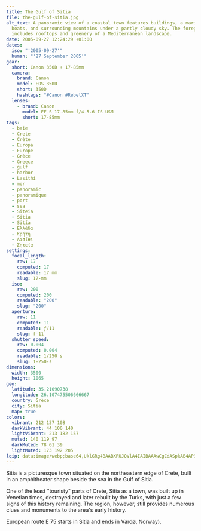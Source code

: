 ```yaml
---
title: The Gulf of Sitia
file: the-gulf-of-sitia.jpg
alt_text: A panoramic view of a coastal town features buildings, a marina with
  boats, and surrounding mountains under a partly cloudy sky. The foreground
  includes rooftops and greenery of a Mediterranean landscape.
date: 2005-09-27 12:24:29 +01:00
dates:
  iso: "'2005-09-27'"
  human: "'27 September 2005'"
gear:
  short: Canon 350D + 17-85mm
  camera:
    brand: Canon
    model: EOS 350D
    short: 350D
    hashtags: "#Canon #RebelXT"
  lenses:
    - brand: Canon
      model: EF-S 17-85mm f/4-5.6 IS USM
      short: 17-85mm
tags:
  - baie
  - Crete
  - Crète
  - Europa
  - Europe
  - Grèce
  - Greece
  - gulf
  - harbor
  - Lasithi
  - mer
  - panoramic
  - panoramique
  - port
  - sea
  - Siteia
  - Sitia
  - Sitía
  - Ελλάδα
  - Κρήτη
  - Λασίθι
  - Σητεία
settings:
  focal_length:
    raw: 17
    computed: 17
    readable: 17 mm
    slug: 17-mm
  iso:
    raw: 200
    computed: 200
    readable: "200"
    slug: "200"
  aperture:
    raw: 11
    computed: 11
    readable: ƒ/11
    slug: f-11
  shutter_speed:
    raw: 0.004
    computed: 0.004
    readable: 1/250 s
    slug: 1-250-s
dimensions:
  width: 3500
  height: 1065
geo:
  latitude: 35.21090738
  longitude: 26.107475506666667
  country: Grèce
  city: Sitía
  map: true
colors:
  vibrant: 212 137 108
  darkVibrant: 44 100 140
  lightVibrant: 213 182 157
  muted: 140 119 97
  darkMuted: 78 61 39
  lightMuted: 173 192 205
lqip: data:image/webp;base64,UklGRg4BAABXRUJQVlA4IAIBAAAwCgCdASpkAB4AP3Gwx100riekq3ZqqpAuCWMAw3BADaMWx7dVISCOhOLBVdwrFJ/ZwZUfcpllfFCJbKfRmMV9RIiDPTVQ6nhD+iL6dB/68EexHV4a6jERcAAA/lP0QSKZKfVVQodtIlV4nH298DOcslLhBCb4P/w9oN4AsfV4eo2vK8SNNWxhhG9zE+2twjjHQks7gqwyn6Jy+GR2ui+nb/yPdo6N5iytCLdMDCbS6Et5ivzB7asrN8Hfxlcmzy3S/+sBuPSFX685Zf9AAXtURbz0MVCyjFMPkraxBuY5dwionagUBXvLX9SSHcPF+1GfLz/UJOrHFuGb84xsrc2AAAA=
---
```


Sitia is a picturesque town situated on the northeastern edge of Crete, built in an amphitheater shape beside the sea in the Gulf of Sitia.

One of the least "touristy" parts of Crete, Sitia as a town, was built up in Venetian times, destroyed and later rebuilt by the Turks, with just a few signs of this history remaining. The region, however, still provides numerous clues and monuments to the area's early history.

European route E 75 starts in Sitia and ends in Vardø, Norway).
